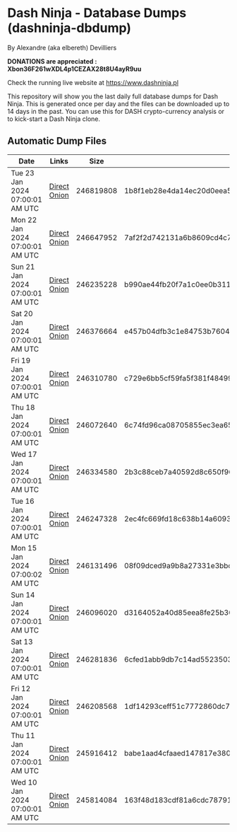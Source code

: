 # Dash Ninja - Database Dumps (dashninja-dbdump)
By Alexandre (aka elbereth) Devilliers

**DONATIONS are appreciated : Xbon36F261wXDL4p1CEZAX28t8U4ayR9uu**

Check the running live website at https://www.dashninja.pl

This repository will show you the last daily full database dumps for Dash Ninja. This is generated once per day and the files can be downloaded up to 14 days in the past.
You can use this for DASH crypto-currency analysis or to kick-start a Dash Ninja clone.


## Automatic Dump Files
| Date | Links | Size | SHA256 |
|--|--|--|--|
| Tue 23 Jan 2024 07:00:01 AM UTC | [Direct](https://oshi.at/MJKc) [Onion](http://5ety7tpkim5me6eszuwcje7bmy25pbtrjtue7zkqqgziljwqy3rrikqd.onion/MJKc) | 246819808 | 1b8f1eb28e4da14ec20d0eea5751228fda465e53949d996196c76d0b152dc67c | 
| Mon 22 Jan 2024 07:00:01 AM UTC | [Direct](https://oshi.at/BrpN) [Onion](http://5ety7tpkim5me6eszuwcje7bmy25pbtrjtue7zkqqgziljwqy3rrikqd.onion/BrpN) | 246647952 | 7af2f2d742131a6b8609cd4c729131bc75872aa5d469f7ba9fbf4ffd6569ea4b | 
| Sun 21 Jan 2024 07:00:01 AM UTC | [Direct]() [Onion]() | 246235228 | b990ae44fb20f7a1c0ee0b311c5460dede5db75573f649709af7a9e20267e75a | 
| Sat 20 Jan 2024 07:00:01 AM UTC | [Direct]() [Onion]() | 246376664 | e457b04dfb3c1e84753b7604e25158b582b94ed79f8fa508932dfe48380c0ef2 | 
| Fri 19 Jan 2024 07:00:01 AM UTC | [Direct]() [Onion]() | 246310780 | c729e6bb5cf59fa5f381f48499951d297dd049c7b664ddd88e3c330242db43b6 | 
| Thu 18 Jan 2024 07:00:01 AM UTC | [Direct]() [Onion]() | 246072640 | 6c74fd96ca08705855ec3ea652d7f31828779e31d369e07686a0d05af5e1839a | 
| Wed 17 Jan 2024 07:00:01 AM UTC | [Direct]() [Onion]() | 246334580 | 2b3c88ceb7a40592d8c650f96d26fa5d85bdaf9d443e953e3dada8149792d16d | 
| Tue 16 Jan 2024 07:00:01 AM UTC | [Direct]() [Onion]() | 246247328 | 2ec4fc669fd18c638b14a6093ad4d10e30f40d819971f1e852de1cc561c604b2 | 
| Mon 15 Jan 2024 07:00:02 AM UTC | [Direct]() [Onion]() | 246131496 | 08f09dced9a9b8a27331e3bbcc8525f02157299cc5ca22842f606c226c329512 | 
| Sun 14 Jan 2024 07:00:01 AM UTC | [Direct]() [Onion]() | 246096020 | d3164052a40d85eea8fe25b3036204f8f8839f88f82d40577caa035d3b0eea95 | 
| Sat 13 Jan 2024 07:00:01 AM UTC | [Direct]() [Onion]() | 246281836 | 6cfed1abb9db7c14ad5523503c5ac22f5512a328bdd34ffabbd7134f23ad55ec | 
| Fri 12 Jan 2024 07:00:01 AM UTC | [Direct]() [Onion]() | 246208568 | 1df14293ceff51c7772860dc73a3d253be424759aebfc906182f1e22e4d3954a | 
| Thu 11 Jan 2024 07:00:01 AM UTC | [Direct]() [Onion]() | 245916412 | babe1aad4cfaaed147817e380870c170c29b2f9e263dcaf349da2336d837c356 | 
| Wed 10 Jan 2024 07:00:01 AM UTC | [Direct]() [Onion]() | 245814084 | 163f48d183cdf81a6cdc78791fb0e6062199df7b932b83bb89295383745a386d | 
